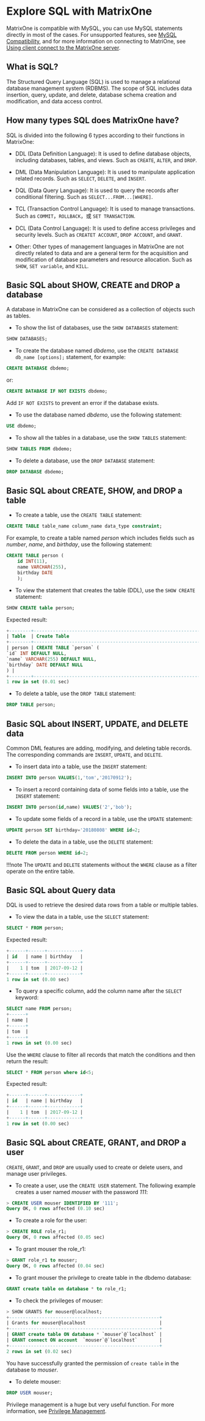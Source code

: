 # Explore SQL with MatrixOne

MatrixOne is compatible with MySQL, you can use MySQL statements directly in most of the cases. For unsupported features, see [MySQL Compatibility](../Overview/mysql-compatibility.md), and for more information on connecting to MatriOne, see
[Using client connect to the MatrixOne server](../Develop/connect-mo/database-client-tools.md).

## What is SQL?

The Structured Query Language (SQL) is used to manage a relational database management system (RDBMS). The scope of SQL includes data insertion, query, update, and delete, database schema creation and modification, and data access control.

## How many types SQL does MatrixOne have?

SQL is divided into the following 6 types according to their functions in MatrixOne:

- DDL (Data Definition Language): It is used to define database objects, including databases, tables, and views. Such as `CREATE`, `ALTER`, and `DROP`.

- DML (Data Manipulation Language): It is used to manipulate application related records. Such as `SELECT`, `DELETE`, and `INSERT`.

- DQL (Data Query Language): It is used to query the records after conditional filtering. Such as `SELECT...FROM...[WHERE]`.

- TCL (Transaction Control Language): It is used to manage transactions. Such as `COMMIT`，`ROLLBACK`，或 `SET TRANSACTION`.

- DCL (Data Control Language): It is used to define access privileges and security levels. Such as `CREATET ACCOUNT`, `DROP ACCOUNT`, and `GRANT`.

- Other: Other types of management languages ​​in MatrixOne are not directly related to data and are a general term for the acquisition and modification of database parameters and resource allocation. Such as `SHOW`, `SET variable`, and `KILL`.

## Basic SQL about SHOW, CREATE and DROP a database

A database in MatrixOne can be considered as a collection of objects such as tables<!--and indexes-->.

- To show the list of databases, use the `SHOW DATABASES` statement:

```sql
SHOW DATABASES;
```

- To create the database named *dbdemo*, use the `CREATE DATABASE db_name [options];` statement, for example:

```sql
CREATE DATABASE dbdemo;
```

or:

```sql
CREATE DATABASE IF NOT EXISTS dbdemo;
```

Add `IF NOT EXISTS` to prevent an error if the database exists.

- To use the database named *dbdemo*, use the following statement:

```sql
USE dbdemo;
```

- To show all the tables in a database, use the `SHOW TABLES` statement:

```sql
SHOW TABLES FROM dbdemo;
```

- To delete a database, use the `DROP DATABASE` statement:

```sql
DROP DATABASE dbdemo;
```

## Basic SQL about CREATE, SHOW, and DROP a table

- To create a table, use the `CREATE TABLE` statement:

```sql
CREATE TABLE table_name column_name data_type constraint;
```

For example, to create a table named *person* which includes fields such as *number*, *name*, and *birthday*, use the following statement:

```sql
CREATE TABLE person (
    id INT(11),
    name VARCHAR(255),
    birthday DATE
    );
```

- To view the statement that creates the table (DDL), use the `SHOW CREATE` statement:

```sql
SHOW CREATE table person;
```

Expected result:

```sql
+--------+-----------------------------------------------------------------------------------------------------------------+
| Table  | Create Table                                                                                                    |
+--------+-----------------------------------------------------------------------------------------------------------------+
| person | CREATE TABLE `person` (
`id` INT DEFAULT NULL,
`name` VARCHAR(255) DEFAULT NULL,
`birthday` DATE DEFAULT NULL
) |
+--------+-----------------------------------------------------------------------------------------------------------------+
1 row in set (0.01 sec)
```

- To delete a table, use the `DROP TABLE` statement:

```sql
DROP TABLE person;
```

## Basic SQL about INSERT, UPDATE, and DELETE data

Common DML features are adding, modifying, and deleting table records. The corresponding commands are `INSERT`, `UPDATE`, and `DELETE`.

- To insert data into a table, use the `INSERT` statement:

```sql
INSERT INTO person VALUES(1,'tom','20170912');
```

- To insert a record containing data of some fields into a table, use the `INSERT` statement:

```sql
INSERT INTO person(id,name) VALUES('2','bob');
```

- To update some fields of a record in a table, use the `UPDATE` statement:

```sql
UPDATE person SET birthday='20180808' WHERE id=2;
```

- To delete the data in a table, use the `DELETE` statement:

```sql
DELETE FROM person WHERE id=2;
```

!!!note
   The `UPDATE` and `DELETE` statements without the `WHERE` clause as a filter operate on the entire table.

## Basic SQL about Query data

DQL is used to retrieve the desired data rows from a table or multiple tables.

- To view the data in a table, use the `SELECT` statement:

```sql
SELECT * FROM person;
```

Expected result:

```sql
+------+------+------------+
| id   | name | birthday   |
+------+------+------------+
|    1 | tom  | 2017-09-12 |
+------+------+------------+
1 row in set (0.00 sec)
```

- To query a specific column, add the column name after the `SELECT` keyword:

```sql
SELECT name FROM person;
+------+
| name |
+------+
| tom  |
+------+
1 rows in set (0.00 sec)
```

Use the `WHERE` clause to filter all records that match the conditions and then return the result:

```sql
SELECT * FROM person where id<5;
```

Expected result:

```sql
+------+------+------------+
| id   | name | birthday   |
+------+------+------------+
|    1 | tom  | 2017-09-12 |
+------+------+------------+
1 row in set (0.00 sec)
```

## Basic SQL about CREATE, GRANT, and DROP a user

`CREATE`, `GRANT`, and `DROP` are usually used to create or delete users, and manage user privileges.

- To create a user, use the `CREATE USER` statement. The following example creates a user named *mouser* with the password *111*:

```sql
> CREATE USER mouser IDENTIFIED BY '111';
Query OK, 0 rows affected (0.10 sec)
```

- To create a role for the user:

```sql
> CREATE ROLE role_r1;
Query OK, 0 rows affected (0.05 sec)
```

- To grant mouser the role_r1:

```sql
> GRANT role_r1 to mouser;
Query OK, 0 rows affected (0.04 sec)
```

- To grant mouser the privilege to create table in the dbdemo database:

```sql
GRANT create table on database * to role_r1;
```

- To check the privileges of mouser:

```sql
> SHOW GRANTS for mouser@localhost;
+-------------------------------------------------------+
| Grants for mouser@localhost                           |
+-------------------------------------------------------+
| GRANT create table ON database * `mouser`@`localhost` |
| GRANT connect ON account  `mouser`@`localhost`        |
+-------------------------------------------------------+
2 rows in set (0.02 sec)
```

You have successfully granted the permission of `create table` in the database to *mouser*.

- To delete mouser:

```sql
DROP USER mouser;
```

Privilege management is a huge but very useful function. For more information, see [Privilege Management](../Security/about-privilege-management.md).
